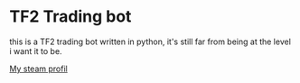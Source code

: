 # TF2 Trading bot
this is a TF2 trading bot written in python,
it's still far from being at the level i want it to be.

[My steam profil](http://steamcommunity.com/id/devossa)